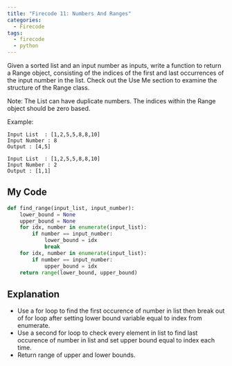 ```yaml
---
title: "Firecode 11: Numbers And Ranges"
categories:
  - Firecode
tags:
  - firecode
  - python
---
```

Given a sorted list and an input number as inputs, write a function to return a Range object, consisting of the indices of the first and last occurrences of the input number in the list. Check out the Use Me section to examine the structure of the Range class.

Note: The List can have duplicate numbers. The indices within the Range object should be zero based.

Example:

```
Input List  : [1,2,5,5,8,8,10]
Input Number : 8
Output : [4,5]

Input List  : [1,2,5,5,8,8,10]
Input Number : 2
Output : [1,1]
```



## My Code

```python
def find_range(input_list, input_number):
    lower_bound = None
    upper_bound = None
    for idx, number in enumerate(input_list):
        if number == input_number:
            lower_bound = idx
            break
    for idx, number in enumerate(input_list):
        if number == input_number:
            upper_bound = idx
    return range(lower_bound, upper_bound)
```

## Explanation

* Use a for loop to find the first occurence of number in list then break out of for loop after setting lower bound variable equal to index from enumerate.
* Use a second for loop to check every element in list to find last occurence of number in list and set upper bound equal to index each time.
* Return range of upper and lower bounds.
